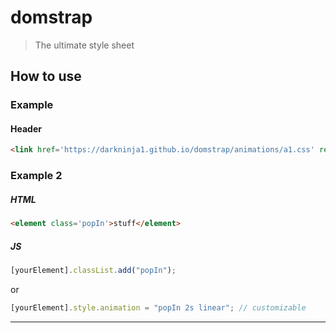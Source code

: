 # domstrap
> The ultimate style sheet

## How to use

### Example
#### Header
```html
<link href='https://darkninja1.github.io/domstrap/animations/a1.css' rel='stylesheet' type='text/css' >
```
### Example 2
##### HTML
```html
<element class='popIn'>stuff</element>
```
##### JS
```javascript
[yourElement].classList.add("popIn");
```
or
```javascript
[yourElement].style.animation = "popIn 2s linear"; // customizable
```

---
